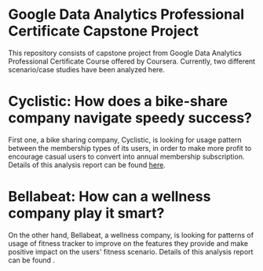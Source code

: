 # Google Data Analytics Professional Certificate Capstone Project
This repository consists of capstone project from Google Data Analytics Professional Certificate Course offered by Coursera. Currently, two different scenario/case studies have been analyzed here.

# Cyclistic: How does a bike-share company navigate speedy success?
First one, a bike sharing company, Cyclistic, is looking for usage pattern between the membership types of its users, in order to make more profit to encourage casual users to convert into annual membership subscription. Details of this analysis report can be found [here](./https://github.com/aryankumar120/Google-Capstone-Project/tree/main/Cyclistic_Case_Study).

# Bellabeat: How can a wellness company play it smart?
On the other hand, Bellabeat, a wellness company, is looking for patterns of usage of fitness tracker to improve on the features they provide and make positive impact on the users' fitness scenario. Details of this analysis report can be found .

